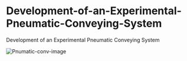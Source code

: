 # Development-of-an-Experimental-Pneumatic-Conveying-System
Development of an Experimental  Pneumatic Conveying System

![Pnumatic-conv-image](https://github.com/virajpvs/Development-of-an-Experimental-Pneumatic-Conveying-System/assets/100434374/1567c749-f67a-47cc-836a-cb43afa28e23)
